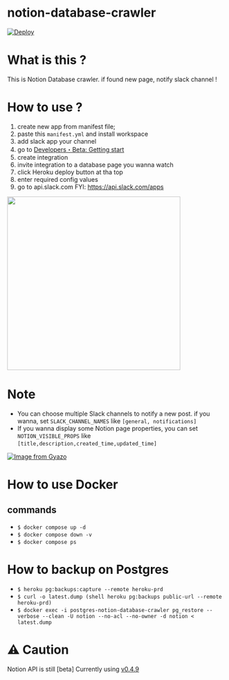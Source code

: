 # notion-database-crawler

[![Deploy](https://www.herokucdn.com/deploy/button.svg)](https://heroku.com/deploy?template=https://github.com/75asa/notion-database-crawler/tree/main)

# What is this ?

This is Notion Database crawler.
if found new page, notify slack channel !

# How to use ?

1. create new app from manifest file;
1. paste this `manifest.yml` and install workspace
1. add slack app your channel
1. go to [Developers・Beta: Getting start](https://developers.notion.com/docs/getting-started)
1. create integration
1. invite integration to a database page you wanna watch
1. click Heroku deploy button at tha top
1. enter required config values
1. go to api.slack.com FYI: https://api.slack.com/apps

  <img src="https://i.gyazo.com/2bb49734436380d35d3dbe07ad8f0b90.png" height="400" width="400">

# Note
- You can choose multiple Slack channels to notify a new post. if you wanna, set  `SLACK_CHANNEL_NAMES` like `[general, notifications]`
- If you wanna display some Notion page properties, you can set `NOTION_VISIBLE_PROPS` like `[title,description,created_time,updated_time]`

[![Image from Gyazo](https://i.gyazo.com/fddf34585969655be8827347c3e796a8.gif)](https://gyazo.com/fddf34585969655be8827347c3e796a8)

# How to use Docker

## commands

- `$ docker compose up -d`
- `$ docker compose down -v`
- `$ docker compose ps`

# How to backup on Postgres

- `$ heroku pg:backups:capture --remote heroku-prd`
- `$ curl -o latest.dump (shell heroku pg:backups public-url --remote heroku-prd)`
- `$ docker exec -i postgres-notion-database-crawler pg_restore --verbose --clean -U notion --no-acl --no-owner -d notion < latest.dump`


# ⚠️ Caution

Notion API is still [beta]
Currently using [v0.4.9](https://github.com/makenotion/notion-sdk-js/releases/tag/v0.4.9)
